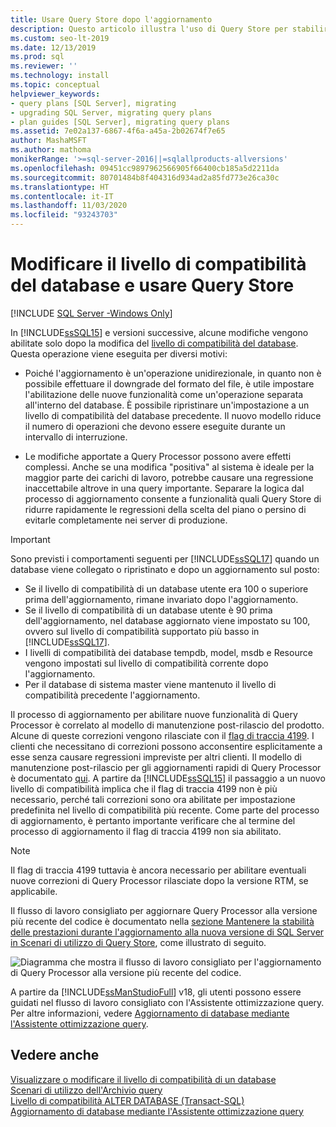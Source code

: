 ```yaml
---
title: Usare Query Store dopo l'aggiornamento
description: Questo articolo illustra l'uso di Query Store per stabilire una baseline e modificare il livello di compatibilità del database in un aggiornamento di SQL Server.
ms.custom: seo-lt-2019
ms.date: 12/13/2019
ms.prod: sql
ms.reviewer: ''
ms.technology: install
ms.topic: conceptual
helpviewer_keywords:
- query plans [SQL Server], migrating
- upgrading SQL Server, migrating query plans
- plan guides [SQL Server], migrating query plans
ms.assetid: 7e02a137-6867-4f6a-a45a-2b02674f7e65
author: MashaMSFT
ms.author: mathoma
monikerRange: '>=sql-server-2016||=sqlallproducts-allversions'
ms.openlocfilehash: 09451cc9897962566905f66400cb185a5d2211da
ms.sourcegitcommit: 80701484b8f404316d934ad2a85fd773e26ca30c
ms.translationtype: HT
ms.contentlocale: it-IT
ms.lasthandoff: 11/03/2020
ms.locfileid: "93243703"
---
```

# <a name="change-the-database-compatibility-level-and-use-the-query-store"></a>Modificare il livello di compatibilità del database e usare Query Store

[!INCLUDE [SQL Server -Windows Only](../../includes/applies-to-version/sql-windows-only.md)]

In [!INCLUDE[ssSQL15](../../includes/sssql15-md.md)] e versioni successive, alcune modifiche vengono abilitate solo dopo la modifica del [livello di compatibilità del database](../../t-sql/statements/alter-database-transact-sql-compatibility-level.md). Questa operazione viene eseguita per diversi motivi:  
  
- Poiché l'aggiornamento è un'operazione unidirezionale, in quanto non è possibile effettuare il downgrade del formato del file, è utile impostare l'abilitazione delle nuove funzionalità come un'operazione separata all'interno del database. È possibile ripristinare un'impostazione a un livello di compatibilità del database precedente.  Il nuovo modello riduce il numero di operazioni che devono essere eseguite durante un intervallo di interruzione.  
  
- Le modifiche apportate a Query Processor possono avere effetti complessi. Anche se una modifica "positiva" al sistema è ideale per la maggior parte dei carichi di lavoro, potrebbe causare una regressione inaccettabile altrove in una query importante. Separare la logica dal processo di aggiornamento consente a funzionalità quali Query Store di ridurre rapidamente le regressioni della scelta del piano o persino di evitarle completamente nei server di produzione.  
  
> [!IMPORTANT]  
> Sono previsti i comportamenti seguenti per [!INCLUDE[ssSQL17](../../includes/sssql17-md.md)] quando un database viene collegato o ripristinato e dopo un aggiornamento sul posto:
> - Se il livello di compatibilità di un database utente era 100 o superiore prima dell'aggiornamento, rimane invariato dopo l'aggiornamento.    
> - Se il livello di compatibilità di un database utente è 90 prima dell'aggiornamento, nel database aggiornato viene impostato su 100, ovvero sul livello di compatibilità supportato più basso in [!INCLUDE[ssSQL17](../../includes/sssql17-md.md)].    
> - I livelli di compatibilità dei database tempdb, model, msdb e Resource vengono impostati sul livello di compatibilità corrente dopo l'aggiornamento.   
> - Per il database di sistema master viene mantenuto il livello di compatibilità precedente l'aggiornamento.    
  
Il processo di aggiornamento per abilitare nuove funzionalità di Query Processor è correlato al modello di manutenzione post-rilascio del prodotto.  Alcune di queste correzioni vengono rilasciate con il [flag di traccia 4199](../../t-sql/database-console-commands/dbcc-traceon-trace-flags-transact-sql.md#4199).  I clienti che necessitano di correzioni possono acconsentire esplicitamente a esse senza causare regressioni impreviste per altri clienti. Il modello di manutenzione post-rilascio per gli aggiornamenti rapidi di Query Processor è documentato [qui](https://support.microsoft.com/kb/974006). A partire da [!INCLUDE[ssSQL15](../../includes/sssql15-md.md)] il passaggio a un nuovo livello di compatibilità implica che il flag di traccia 4199 non è più necessario, perché tali correzioni sono ora abilitate per impostazione predefinita nel livello di compatibilità più recente. Come parte del processo di aggiornamento, è pertanto importante verificare che al termine del processo di aggiornamento il flag di traccia 4199 non sia abilitato.  

> [!NOTE]
> Il flag di traccia 4199 tuttavia è ancora necessario per abilitare eventuali nuove correzioni di Query Processor rilasciate dopo la versione RTM, se applicabile.
  
Il flusso di lavoro consigliato per aggiornare Query Processor alla versione più recente del codice è documentato nella [sezione Mantenere la stabilità delle prestazioni durante l'aggiornamento alla nuova versione di SQL Server in Scenari di utilizzo di Query Store](../../relational-databases/performance/query-store-usage-scenarios.md#CEUpgrade), come illustrato di seguito.  
  
![Diagramma che mostra il flusso di lavoro consigliato per l'aggiornamento di Query Processor alla versione più recente del codice.](../../relational-databases/performance/media/query-store-usage-5.png "utilizzo archivio query 5") 

A partire da [!INCLUDE[ssManStudioFull](../../includes/ssmanstudiofull-md.md)] v18, gli utenti possono essere guidati nel flusso di lavoro consigliato con l'Assistente ottimizzazione query. Per altre informazioni, vedere [Aggiornamento di database mediante l'Assistente ottimizzazione query](../../relational-databases/performance/upgrade-dbcompat-using-qta.md).
 
## <a name="see-also"></a>Vedere anche  
[Visualizzare o modificare il livello di compatibilità di un database](../../relational-databases/databases/view-or-change-the-compatibility-level-of-a-database.md)     
[Scenari di utilizzo dell'Archivio query](../../relational-databases/performance/query-store-usage-scenarios.md)     
[Livello di compatibilità ALTER DATABASE &#40;Transact-SQL&#41;](../../t-sql/statements/alter-database-transact-sql-compatibility-level.md)     
[Aggiornamento di database mediante l'Assistente ottimizzazione query](../../relational-databases/performance/upgrade-dbcompat-using-qta.md)        
  
